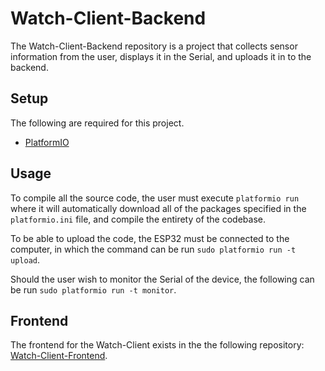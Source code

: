 # Watch-Client-Backend

The Watch-Client-Backend repository is a project that collects sensor information from the user, displays it in the Serial, and uploads it in to the backend.

## Setup

The following are required for this project.

- [PlatformIO](https://platformio.org/)

## Usage

To compile all the source code, the user must execute `platformio run` where it will automatically download all of the packages specified in the `platformio.ini` file, and compile the entirety of the codebase.

To be able to upload the code, the ESP32 must be connected to the computer, in which the command can be run `sudo platformio run -t upload`.

Should the user wish to monitor the Serial of the device, the following can be run `sudo platformio run -t monitor`.

## Frontend

The frontend for the Watch-Client exists in the the following repository: [Watch-Client-Frontend](https://github.com/chinenye13/Watch-Client-Frontend).
